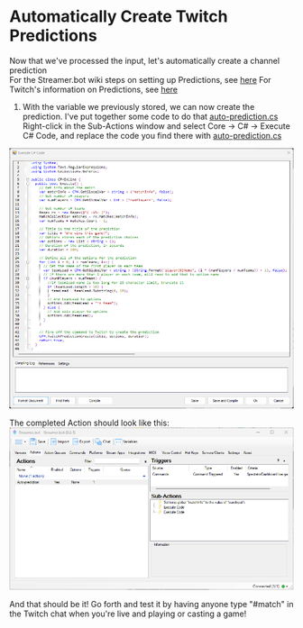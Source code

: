 # Automatically Create Twitch Predictions

Now that we've processed the input, let's automatically create a channel prediction\
For the Streamer.bot wiki steps on setting up Predictions, see [here](https://wiki.streamer.bot/en/Platforms/Twitch/Predictions "Predictions")
For Twitch's information on Predictions, see [here](https://dev.twitch.tv/docs/api/predictions/#creating-a-prediction "Predictions")

1. With the variable we previously stored, we can now create the prediction.
I've put together some code to do that [auto-prediction.cs](../src/auto-prediction.cs)\
Right-click in the Sub-Actions window and select Core -> C# -> Execute C# Code, and replace the code you find there with [auto-prediction.cs](../src/auto-prediction.cs)
<img title="Auto-prediction code" src="../images/Auto-prediction code.png">

The completed Action should look like this:
<img title="Auto-prediction Action Complete" src="../images/Auto-prediction Action Complete.png">

And that should be it! Go forth and test it by having anyone type "#match" in the Twitch chat when you're live and playing or casting a game!
